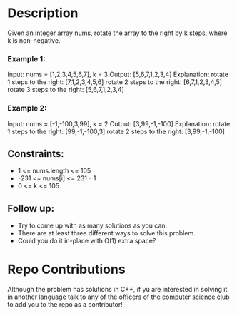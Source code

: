 # Description

Given an integer array nums, rotate the array to the right by k steps, where k is non-negative.

### Example 1:

Input: nums = [1,2,3,4,5,6,7], k = 3
Output: [5,6,7,1,2,3,4]
Explanation:
rotate 1 steps to the right: [7,1,2,3,4,5,6]
rotate 2 steps to the right: [6,7,1,2,3,4,5]
rotate 3 steps to the right: [5,6,7,1,2,3,4]

### Example 2:

Input: nums = [-1,-100,3,99], k = 2
Output: [3,99,-1,-100]
Explanation: 
rotate 1 steps to the right: [99,-1,-100,3]
rotate 2 steps to the right: [3,99,-1,-100]

 

## Constraints:

- 1 <= nums.length <= 105
- -231 <= nums[i] <= 231 - 1
- 0 <= k <= 105

 

## Follow up:

- Try to come up with as many solutions as you can. 
- There are at least three different ways to solve this problem.
- Could you do it in-place with O(1) extra space?

# Repo Contributions

Although the problem has solutions in C++, if yu are interested in solving it in another language talk to any of the officers of the computer science club to add you to the repo as a contributor!
